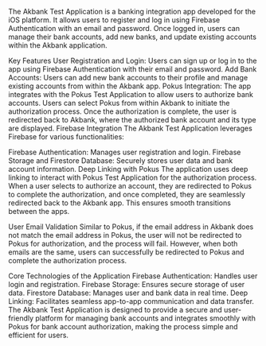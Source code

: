 The Akbank Test Application is a banking integration app developed for the iOS platform. It allows users to register and log in using Firebase Authentication with an email and password. Once logged in, users can manage their bank accounts, add new banks, and update existing accounts within the Akbank application.

Key Features
User Registration and Login: Users can sign up or log in to the app using Firebase Authentication with their email and password.
Add Bank Accounts: Users can add new bank accounts to their profile and manage existing accounts from within the Akbank app.
Pokus Integration: The app integrates with the Pokus Test Application to allow users to authorize bank accounts. Users can select Pokus from within Akbank to initiate the authorization process. Once the authorization is complete, the user is redirected back to Akbank, where the authorized bank account and its type are displayed.
Firebase Integration
The Akbank Test Application leverages Firebase for various functionalities:

Firebase Authentication: Manages user registration and login.
Firebase Storage and Firestore Database: Securely stores user data and bank account information.
Deep Linking with Pokus
The application uses deep linking to interact with Pokus Test Application for the authorization process. When a user selects to authorize an account, they are redirected to Pokus to complete the authorization, and once completed, they are seamlessly redirected back to the Akbank app. This ensures smooth transitions between the apps.

User Email Validation
Similar to Pokus, if the email address in Akbank does not match the email address in Pokus, the user will not be redirected to Pokus for authorization, and the process will fail. However, when both emails are the same, users can successfully be redirected to Pokus and complete the authorization process.

Core Technologies of the Application
Firebase Authentication: Handles user login and registration.
Firebase Storage: Ensures secure storage of user data.
Firestore Database: Manages user and bank data in real time.
Deep Linking: Facilitates seamless app-to-app communication and data transfer.
The Akbank Test Application is designed to provide a secure and user-friendly platform for managing bank accounts and integrates smoothly with Pokus for bank account authorization, making the process simple and efficient for users.
